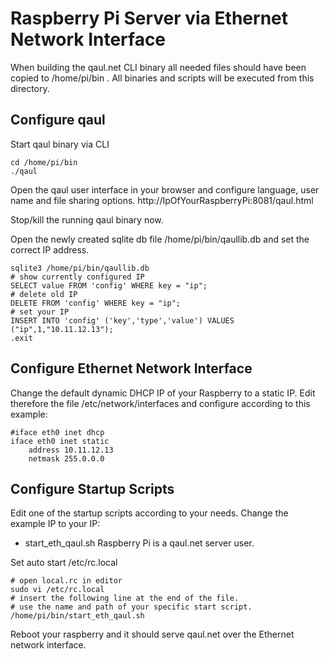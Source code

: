 Raspberry Pi Server via Ethernet Network Interface
==================================================

When building the qaul.net CLI binary all needed files should
have been copied to /home/pi/bin . All binaries and scripts will
be executed from this directory.


Configure qaul
--------------

Start qaul binary via CLI

    cd /home/pi/bin
    ./qaul


Open the qaul user interface in your browser and configure 
language, user name and file sharing options.
http://IpOfYourRaspberryPi:8081/qaul.html

Stop/kill the running qaul binary now.

Open the newly created sqlite db file /home/pi/bin/qaullib.db and 
set the correct IP address.

    sqlite3 /home/pi/bin/qaullib.db
    # show currently configured IP
    SELECT value FROM 'config' WHERE key = "ip";
    # delete old IP
    DELETE FROM 'config' WHERE key = "ip";
    # set your IP
    INSERT INTO 'config' ('key','type','value') VALUES ("ip",1,"10.11.12.13");
    .exit


Configure Ethernet Network Interface
------------------------------------

Change the default dynamic DHCP IP of your Raspberry to a static
IP. Edit therefore the file /etc/network/interfaces and configure
according to this example:

    #iface eth0 inet dhcp
    iface eth0 inet static
        address 10.11.12.13
        netmask 255.0.0.0


Configure Startup Scripts
-------------------------

Edit one of the startup scripts according to your needs. Change
the example IP to your IP:

* start_eth_qaul.sh 
  Raspberry Pi is a qaul.net server user.
  

Set auto start /etc/rc.local

    # open local.rc in editor
    sudo vi /etc/rc.local
    # insert the following line at the end of the file.
    # use the name and path of your specific start script.
    /home/pi/bin/start_eth_qaul.sh


Reboot your raspberry and it should serve qaul.net over the Ethernet
network interface.
